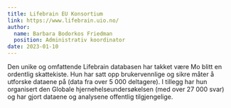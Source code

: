 ```yaml
---
title: Lifebrain EU Konsortium
link: https://www.lifebrain.uio.no/
author: 
  name: Barbara Bodorkos Friedman
  position: Administrativ koordinator
date: 2023-01-10
---
```


Den unike og omfattende Lifebrain databasen har takket være Mo blitt en ordentlig skattekiste.
Hun har satt opp brukervennlige og sikre måter å utforske dataene på (data fra over 5 000 deltagere).
I tillegg har hun organisert den Globale hjernehelseundersøkelsen (med over 27 000 svar) og har gjort dataene og analysene offentlig tilgjengelige.
